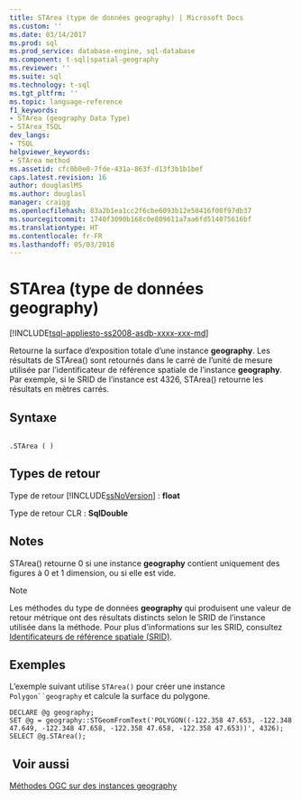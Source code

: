 ```yaml
---
title: STArea (type de données geography) | Microsoft Docs
ms.custom: ''
ms.date: 03/14/2017
ms.prod: sql
ms.prod_service: database-engine, sql-database
ms.component: t-sql|spatial-geography
ms.reviewer: ''
ms.suite: sql
ms.technology: t-sql
ms.tgt_pltfrm: ''
ms.topic: language-reference
f1_keywords:
- STArea (geography Data Type)
- STArea_TSQL
dev_langs:
- TSQL
helpviewer_keywords:
- STArea method
ms.assetid: cfc0b0e0-7fde-431a-863f-d13f3b1b1bef
caps.latest.revision: 16
author: douglaslMS
ms.author: douglasl
manager: craigg
ms.openlocfilehash: 83a2b1ea1cc2f6cbe6093b12e50416f00f97db37
ms.sourcegitcommit: 1740f3090b168c0e809611a7aa6fd514075616bf
ms.translationtype: HT
ms.contentlocale: fr-FR
ms.lasthandoff: 05/03/2018
---
```

# <a name="starea-geography-data-type"></a>STArea (type de données geography)
[!INCLUDE[tsql-appliesto-ss2008-asdb-xxxx-xxx-md](../../includes/tsql-appliesto-ss2008-asdb-xxxx-xxx-md.md)]

  Retourne la surface d’exposition totale d’une instance **geography**. Les résultats de STArea() sont retournés dans le carré de l’unité de mesure utilisée par l’identificateur de référence spatiale de l’instance **geography**. Par exemple, si le SRID de l’instance est 4326, STArea() retourne les résultats en mètres carrés.  
  
## <a name="syntax"></a>Syntaxe  
  
```  
  
.STArea ( )  
```  
  
## <a name="return-types"></a>Types de retour  
 Type de retour [!INCLUDE[ssNoVersion](../../includes/ssnoversion-md.md)] : **float**  
  
 Type de retour CLR : **SqlDouble**  
  
## <a name="remarks"></a>Notes   
 STArea() retourne 0 si une instance **geography** contient uniquement des figures à 0 et 1 dimension, ou si elle est vide.  
  
> [!NOTE]  
>  Les méthodes du type de données **geography** qui produisent une valeur de retour métrique ont des résultats distincts selon le SRID de l’instance utilisée dans la méthode. Pour plus d’informations sur les SRID, consultez [Identificateurs de référence spatiale &#40;SRID&#41;](../../relational-databases/spatial/spatial-reference-identifiers-srids.md).  
  
## <a name="examples"></a>Exemples  
 L’exemple suivant utilise `STArea()` pour créer une instance `Polygon``geography` et calcule la surface du polygone.  
  
```  
DECLARE @g geography;  
SET @g = geography::STGeomFromText('POLYGON((-122.358 47.653, -122.348 47.649, -122.348 47.658, -122.358 47.658, -122.358 47.653))', 4326);  
SELECT @g.STArea();  
```  
  
## <a name="see-also"></a> Voir aussi  
 [Méthodes OGC sur des instances geography](../../t-sql/spatial-geography/ogc-methods-on-geography-instances.md)  
  
  
